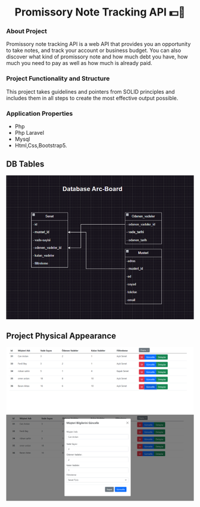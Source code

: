 <h1 align="center">
  Promissory Note Tracking API 💵🤑
</h1>


### About Project

Promissory note tracking API is a web API that provides you an opportunity to take notes, and track your account or business budget. You can also discover what kind of promissory note and how much debt you have, how much you need to pay as well as how much is already paid.


### Project Functionality and Structure

This project takes guidelines and pointers from SOLID principles and includes them in all steps to create the most effective output possible.




### Application Properties

- Php
- Php Laravel
- Mysql
- Html,Css,Bootstrap5.



## DB Tables
![Promissory Note Tracking Panel!](DB.png)


## Project Physical Appearance
![Promissory Note Tracking Panel!](Create.png) 
![Promissory Note Tracking Panel!](Update.png) 

